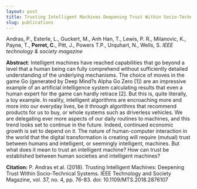 ```yaml
---
layout: post
title: Trusting Intelligent Machines Deepening Trust Within Socio-Technical Systems
slug: publications
---
```

Andras, P., Esterle, L., Guckert, M., Anh Han, T., Lewis, P. R., Milanovic, K., Payne, T., **Perret, C.**, Pitt, J., Powers T.P., Urquhart, N., Wells, S.
*IEEE technology & society magazine*

**Abstract**: Intelligent machines have reached capabilities that go beyond a level that a human being can fully comprehend without sufficiently detailed understanding of the underlying mechanisms. The choice of moves in the game Go (generated by Deep Mind?s Alpha Go Zero [1]) are an impressive example of an artificial intelligence system calculating results that even a human expert for the game can hardly retrace [2]. But this is, quite literally, a toy example. In reality, intelligent algorithms are encroaching more and more into our everyday lives, be it through algorithms that recommend products for us to buy, or whole systems such as driverless vehicles. We are delegating ever more aspects of our daily routines to machines, and this trend looks set to continue in the future. Indeed, continued economic growth is set to depend on it. The nature of human-computer interaction in the world that the digital transformation is creating will require (mutual) trust between humans and intelligent, or seemingly intelligent, machines. But what does it mean to trust an intelligent machine? How can trust be established between human societies and intelligent machines?

**Citation:**
P. Andras et al. (2018). Trusting Intelligent Machines: Deepening Trust Within Socio-Technical Systems. IEEE Technology and Society Magazine, vol. 37, no. 4, pp. 76-83. doi: 10.1109/MTS.2018.2876107
